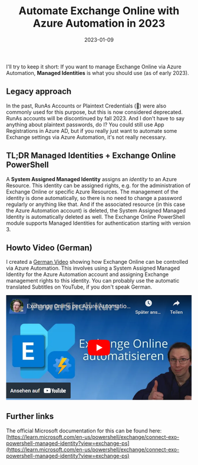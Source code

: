 ﻿---
aliases:
    - exchange-online-per-azure-automation
slug: Exchange-Online-per-Azure-Automation
title: "Automate Exchange Online with Azure Automation in 2023"
date: 2023-01-09
tags: [microsoft365, office365, exchangeonline, powershell, exo, azure, azureautomation]
cover:
    image: /images/2023/2023-AA-EXO.jpg
---

I'll try to keep it short:
If you want to manage Exchange Online via Azure Automation, **Managed Identities** is what you should use (as of early 2023).

## Legacy approach

In the past, RunAs Accounts or Plaintext Credentials (🤢) were also commonly used for this purpose, but this is now considered deprecated. RunAs accounts will be  discontinued by fall 2023. And I don't have to say anything about plaintext passwords, do I?
You could still use App Registrations in Azure AD, but if you really just want to automate some Exchange settings via Azure Automation, it's not really necessary.

## TL;DR Managed Identities + Exchange Online PowerShell

A **System Assigned Managed Identity** assigns an *identity* to an Azure Resource. This identity can be assigned rights, e.g. for the administration of Exchange Online or specific Azure Resources. The management of the identity is done automatically, so there is no need to change a password regularly or anything like that. And if the associated resource (in this case the Azure Automation account) is deleted, the System Assigned Managed Identity is automatically deleted as well.
The Exchange Online PowerShell module supports Managed Identities for authentication starting with version 3.

## Howto Video (German)

I created a [German Video](https://www.youtube.com/watch?v=unXf7ma1NR4) showing how Exchange Online can be controlled via Azure Automation. This involves using a System Assigned Managed Identity for the Azure Automation account and assigning Exchange management rights to this identity. You can probably use the automatic translated Subtitles on YouTube, if you don't speak German.

[![German Video: Manage Exchange Online via Azure Automation (YouTube)](/images/2023/2023-01-09_Azure_Automation_Exchange_online_thumbnail.png "German Video: Manage Exchange Online via Azure Automation (YouTube)")](https://www.youtube.com/watch?v=unXf7ma1NR4)

## Further links

The official Microsoft documentation for this can be found here: [https://learn.microsoft.com/en-us/powershell/exchange/connect-exo-powershell-managed-identity?view=exchange-ps](https://learn.microsoft.com/en-us/powershell/exchange/connect-exo-powershell-managed-identity?view=exchange-ps)
